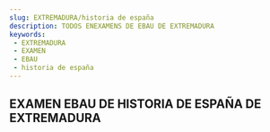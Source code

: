 ```yaml
---
slug: EXTREMADURA/historia de españa
description: TODOS ENEXAMENS DE EBAU DE EXTREMADURA
keywords:
 - EXTREMADURA
 - EXAMEN
 - EBAU
 - historia de españa
---
```

## EXAMEN EBAU DE HISTORIA DE ESPAÑA DE EXTREMADURA
